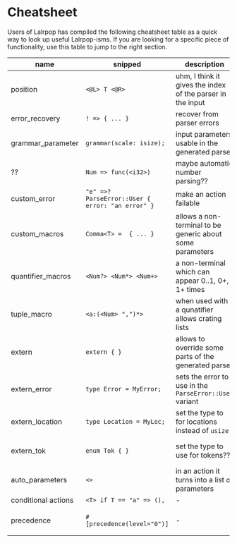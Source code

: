 # Cheatsheet

Users of Lalrpop has compiled the following cheatsheet table as a quick way to
look up useful Lalrpop-isms. If you are looking for a specific piece of
functionality, use this table to jump to the right section.

| name | snipped | description | tutorial |
|---|---|---|---|
| position | `<@L> T <@R>` | uhm, I think it gives the index of the parser in the input | - |
| error_recovery | `! => { ... }` | recover from parser errors | [Error recovery](tutorial/008_error_recovery.md) |
| grammar_parameter | `grammar(scale: isize);` | input parameters usable in the generated parser | [Passing state parameter](tutorial/009_state_parameter.md) |
| ?? | `Num => func(<i32>)` | maybe automatic number parsing?? | - |
| custom_error | `"e" =>? ParseError::User { error: "an error" }` | make an action failable | [Fallible actions](tutorial/007_fallible_actions.md) |
| custom_macros | `Comma<T> =  { ... }` | allows a non-terminal to be generic about some parameters | [Macros](tutorial/006_macros.md) |
| quantifier_macros | `<Num?> <Num*> <Num+>` |  a non-terminal which can appear 0..1, 0+, 1+ times | [Macros](tutorial/006_macros.md) |
| tuple_macro | `<a:(<Num> ",")*>` | when used with a qunatifier allows crating lists | [Macros](tutorial/006_macros.md) |
| extern | `extern { }` | allows to override some parts of the generated parser | [Writing a custom lexer](lexer_tutorial/003_writing_custom_lexer.md) |
| extern_error | `type Error = MyError;` | sets the error to use in the `ParseError::User` variant | [Writing a custom lexer](lexer_tutorial/003_writing_custom_lexer.md) |
| extern_location | `type Location = MyLoc;` | set the type to for locations instead of `usize` | [Writing a custom lexer](lexer_tutorial/003_writing_custom_lexer.md) |
| extern_tok | `enum Tok { }` | set the type to use for tokens?? | [Using tokens with references](lexer_tutorial/004_token_references.md) |
| auto_parameters | `<>` | in an action it turns into a list of parameters | [Type inference](tutorial/003_type_inference.md) |
|conditional actions | `<T> if T == "a" => (),` | - | - |
|precedence| `#[precedence(level="0")]` | - | [Handling full expressions](tutorial/004_full_expressions.md) |
